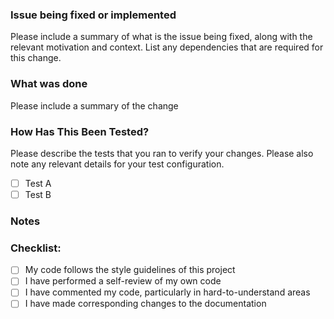 ### Issue being fixed or implemented  

Please include a summary of what is the issue being fixed, along with the relevant motivation and context.
List any dependencies that are required for this change.

### What was done  

Please include a summary of the change

### How Has This Been Tested?

Please describe the tests that you ran to verify your changes. Please also note any relevant details for your test configuration.

- [ ] Test A
- [ ] Test B

### Notes  


### Checklist:

- [ ] My code follows the style guidelines of this project
- [ ] I have performed a self-review of my own code
- [ ] I have commented my code, particularly in hard-to-understand areas
- [ ] I have made corresponding changes to the documentation
